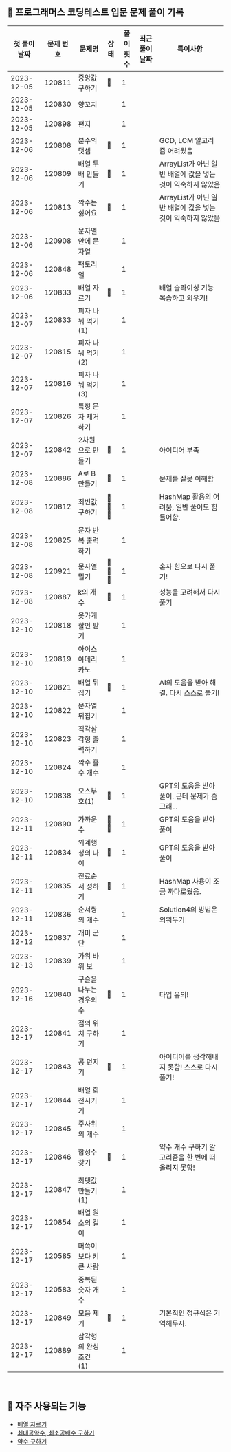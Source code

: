 ## 🚀 프로그래머스 코딩테스트 입문 문제 풀이 기록

| **첫 풀이 날짜** | **문제 번호** | **문제명**       | **상태** | **풀이 횟수** | **최근 풀이 날짜** | **특이사항**                               |
|-------------|-----------|---------------|--------|-----------|--------------|----------------------------------------|
| 2023-12-05  | 120811    | 중앙값 구하기       | 🤔     | 1         |              |                                        |
| 2023-12-05  | 120830    | 양꼬치           |        | 1         |              |                                        |
| 2023-12-05  | 120898    | 편지            |        | 1         |              |                                        |
| 2023-12-06  | 120808    | 분수의 덧셈        | 🤔     | 1         |              | GCD, LCM 알고리즘 어려웠음                     |
| 2023-12-06  | 120809    | 배열 두 배 만들기    | 🤔     | 1         |              | ArrayList가 아닌 일반 배열에 값을 넣는 것이 익숙하지 않았음 |
| 2023-12-06  | 120813    | 짝수는 싫어요       | 🤔     | 1         |              | ArrayList가 아닌 일반 배열에 값을 넣는 것이 익숙하지 않았음 |
| 2023-12-06  | 120908    | 문자열 안에 문자열    |        | 1         |              |                                        |
| 2023-12-06  | 120848    | 팩토리얼          |        | 1         |              |                                        |
| 2023-12-06  | 120833    | 배열 자르기        | 🤔     | 1         |              | 배열 슬라이싱 기능 복습하고 외우기!                   |
| 2023-12-07  | 120833    | 피자 나눠 먹기(1)   |        | 1         |              |                                        |
| 2023-12-07  | 120815    | 피자 나눠 먹기(2)   |        | 1         |              |                                        |
| 2023-12-07  | 120816    | 피자 나눠 먹기(3)   |        | 1         |              |                                        |
| 2023-12-07  | 120826    | 특정 문자 제거하기    |        | 1         |              |                                        |
| 2023-12-07  | 120842    | 2차원으로 만들기     | 🤔     | 1         |              | 아이디어 부족                                |
| 2023-12-08  | 120886    | A로 B 만들기      | 🤔     | 1         |              | 문제를 잘못 이해함                             |
| 2023-12-08  | 120812    | 최빈값 구하기       | 🤔🤔🤔 | 1         |              | HashMap 활용의 어려움, 일반 풀이도 힘들어함.          |
| 2023-12-08  | 120825    | 문자 반복 출력하기    |        | 1         |              |                                        |
| 2023-12-08  | 120921    | 문자열 밀기        | 🤔🤔🤔 | 1         |              | 혼자 힘으로 다시 풀기!                          |
| 2023-12-08  | 120887    | k의 개수         | 🤔     | 1         |              | 성능을 고려해서 다시 풀기                         |
| 2023-12-10  | 120818    | 옷가게 할인 받기     |        | 1         |              |                                        |
| 2023-12-10  | 120819    | 아이스 아메리카노     |        | 1         |              |                                        |
| 2023-12-10  | 120821    | 배열 뒤집기        | 🤔     | 1         |              | AI의 도움을 받아 해결. 다시 스스로 풀기!              |
| 2023-12-10  | 120822    | 문자열 뒤집기       |        | 1         |              |                                        |
| 2023-12-10  | 120823    | 직각삼각형 출력하기    |        | 1         |              |                                        |
| 2023-12-10  | 120824    | 짝수 홀수 개수      |        | 1         |              |                                        |
| 2023-12-10  | 120838    | 모스부호(1)       | 🤔     | 1         |              | GPT의 도움을 받아 풀이. 근데 문제가 좀 그래...         |
| 2023-12-11  | 120890    | 가까운 수         | 🤔🤔   | 1         |              | GPT의 도움을 받아 풀이                         |
| 2023-12-11  | 120834    | 외계행성의 나이      | 🤔     | 1         |              | GPT의 도움을 받아 풀이                         |
| 2023-12-11  | 120835    | 진료순서 정하기      | 🤔     | 1         |              | HashMap 사용이 조금 까다로웠음.                  |
| 2023-12-11  | 120836    | 순서쌍의 개수       |        | 1         |              | Solution4의 방법은 외워두기                    |
| 2023-12-12  | 120837    | 개미 군단         |        | 1         |              |                                        |
| 2023-12-13  | 120839    | 가위 바위 보       |        | 1         |              |                                        |
| 2023-12-16  | 120840    | 구슬을 나누는 경우의 수 | 🤔     | 1         |              | 타입 유의!                                 |
| 2023-12-17  | 120841    | 점의 위치 구하기     |        | 1         |              |                                        |
| 2023-12-17  | 120843    | 공 던지기         | 🤔     | 1         |              | 아이디어를 생각해내지 못함! 스스로 다시 풀기!             |
| 2023-12-17  | 120844    | 배열 회전시키기      |        | 1         |              |                                        |
| 2023-12-17  | 120845    | 주사위의 개수       |        | 1         |              |                                        |
| 2023-12-17  | 120846    | 합성수 찾기        | 🤔     | 1         |              | 약수 개수 구하기 알고리즘을 한 번에 떠올리지 못함!          |
| 2023-12-17  | 120847    | 최댓값 만들기(1)    |        | 1         |              |                                        |
| 2023-12-17  | 120854    | 배열 원소의 길이     |        | 1         |              |                                        |
| 2023-12-17  | 120585    | 머쓱이보다 키 큰 사람  |        | 1         |              |                                        |
| 2023-12-17  | 120583    | 중복된 숫자 개수     |        | 1         |              |                                        |
| 2023-12-17  | 120849    | 모음 제거         | 🤔     | 1         |              | 기본적인 정규식은 기억해두자.                       |
| 2023-12-17  | 120889    | 삼각형의 완성조건(1)  |        | 1         |              |                                        |

<br/>

## 📖 자주 사용되는 기능

- [배열 자르기](https://github.com/MrKeeplearning/algorithm/blob/main/src/main/java/programmers/tips/Slicing_Arrays_In_Java.md)
- [최대공약수, 최소공배수 구하기]()
- [약수 구하기]()